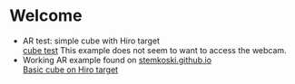 # Welcome

- AR test: simple cube with Hiro target<br/>
[cube test](../ar-test.html "Test 001") This example does not seem to want to access the webcam.
- Working AR example found on [stemkoski.github.io](https://stemkoski.github.io)<br/>
[Basic cube on Hiro target](../hello-cube.html "Basic cube example by stemkoski")
